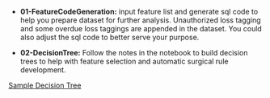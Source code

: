 - **01-FeatureCodeGeneration:** input feature list and generate sql code to help you prepare dataset for further analysis. Unauthorized loss tagging and some overdue loss taggings are appended in the dataset. You could also adjust the sql code to better serve your purpose.

- **02-DecisionTree:** Follow the notes in the notebook to build decision trees to help with feature selection and automatic surgical rule development.  
  
[Sample Decision Tree](https://rawcdn.githack.com/songlisquareup/Unauthorized_Fraud_Risk/25f9261f92fc2fedf4ec94d18db798b297f0a850/SurgicalAutomation/plot.html)

